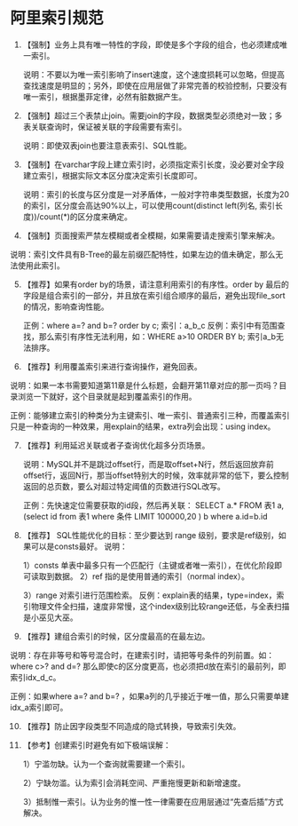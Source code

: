 # 阿里索引规范


1. 【强制】业务上具有唯一特性的字段，即使是多个字段的组合，也必须建成唯一索引。

    说明：不要以为唯一索引影响了insert速度，这个速度损耗可以忽略，但提高查找速度是明显的；另外，即使在应用层做了非常完善的校验控制，只要没有唯一索引，根据墨菲定律，必然有脏数据产生。

2. 【强制】超过三个表禁止join。需要join的字段，数据类型必须绝对一致；多表关联查询时，保证被关联的字段需要有索引。

    说明：即使双表join也要注意表索引、SQL性能。

3. 【强制】在varchar字段上建立索引时，必须指定索引长度，没必要对全字段建立索引，根据实际文本区分度决定索引长度即可。

    说明：索引的长度与区分度是一对矛盾体，一般对字符串类型数据，长度为20的索引，区分度会高达90%以上，可以使用count(distinct left(列名, 索引长度))/count(*)的区分度来确定。

4. 【强制】页面搜索严禁左模糊或者全模糊，如果需要请走搜索引擎来解决。

说明：索引文件具有B-Tree的最左前缀匹配特性，如果左边的值未确定，那么无法使用此索引。

5. 【推荐】如果有order by的场景，请注意利用索引的有序性。order by 最后的字段是组合索引的一部分，并且放在索引组合顺序的最后，避免出现file_sort的情况，影响查询性能。

    正例：where a=? and b=? order by c; 索引：a_b_c 
    反例：索引中有范围查找，那么索引有序性无法利用，如：WHERE a>10 ORDER BY b; 索引a_b无法排序。
6. 【推荐】利用覆盖索引来进行查询操作，避免回表。

说明：如果一本书需要知道第11章是什么标题，会翻开第11章对应的那一页吗？目录浏览一下就好，这个目录就是起到覆盖索引的作用。

正例：能够建立索引的种类分为主键索引、唯一索引、普通索引三种，而覆盖索引只是一种查询的一种效果，用explain的结果，extra列会出现：using index。

7. 【推荐】利用延迟关联或者子查询优化超多分页场景。

    说明：MySQL并不是跳过offset行，而是取offset+N行，然后返回放弃前offset行，返回N行，那当offset特别大的时候，效率就非常的低下，要么控制返回的总页数，要么对超过特定阈值的页数进行SQL改写。

    正例：先快速定位需要获取的id段，然后再关联： SELECT a.* FROM 表1 a, (select id from 表1 where 条件 LIMIT 100000,20 ) b where a.id=b.id

8. 【推荐】 SQL性能优化的目标：至少要达到 range 级别，要求是ref级别，如果可以是consts最好。 说明：

    1）consts 单表中最多只有一个匹配行（主键或者唯一索引），在优化阶段即可读取到数据。 2）ref 指的是使用普通的索引（normal index）。

    3）range 对索引进行范围检索。 反例：explain表的结果，type=index，索引物理文件全扫描，速度非常慢，这个index级别比较range还低，与全表扫描是小巫见大巫。

9. 【推荐】建组合索引的时候，区分度最高的在最左边。

说明：存在非等号和等号混合时，在建索引时，请把等号条件的列前置。如：where c>? and d=? 那么即使c的区分度更高，也必须把d放在索引的最前列，即索引idx_d_c。

正例：如果where a=? and b=? ，如果a列的几乎接近于唯一值，那么只需要单建idx_a索引即可。

10. 【推荐】防止因字段类型不同造成的隐式转换，导致索引失效。

11. 【参考】创建索引时避免有如下极端误解：

    1）宁滥勿缺。认为一个查询就需要建一个索引。

    2）宁缺勿滥。认为索引会消耗空间、严重拖慢更新和新增速度。

    3）抵制惟一索引。认为业务的惟一性一律需要在应用层通过“先查后插”方式解决。